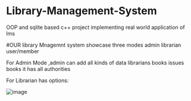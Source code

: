 # Library-Management-System
 OOP and sqlite based c++ project implementing real world application of  lms


 #OUR library Mnagemnt system showcase three modes
 admin
 librarian
 user/member

 For Admin Mode ,admin can add all kinds of data librarians books issues books it has all authorities



 For Librarian has options:

 ![image](https://github.com/user-attachments/assets/daa75ec7-9afe-4a79-bbed-4466bed753e9)


 

